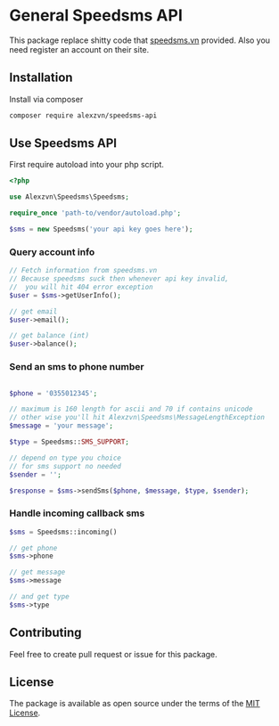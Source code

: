 # General Speedsms API

This package replace shitty code that [speedsms.vn](https://speedsms.vn) provided. Also you need register an account on their site.

## Installation

Install via composer

```bash
composer require alexzvn/speedsms-api
```

## Use Speedsms API

First require autoload into your php script.

```php
<?php

use Alexzvn\Speedsms\Speedsms;

require_once 'path-to/vendor/autoload.php';

$sms = new Speedsms('your api key goes here');

```

### Query account info

```php
// Fetch information from speedsms.vn
// Because speedsms suck then whenever api key invalid,
//  you will hit 404 error exception
$user = $sms->getUserInfo();

// get email
$user->email();

// get balance (int)
$user->balance();
```

### Send an sms to phone number

```php

$phone = '0355012345';

// maximum is 160 length for ascii and 70 if contains unicode
// other wise you'll hit Alexzvn\Speedsms\MessageLengthException
$message = 'your message'; 

$type = Speedsms::SMS_SUPPORT;

// depend on type you choice
// for sms support no needed
$sender = '';

$response = $sms->sendSms($phone, $message, $type, $sender);
```

### Handle incoming callback sms

```php
$sms = Speedsms::incoming()

// get phone
$sms->phone

// get message
$sms->message

// and get type
$sms->type
```

## Contributing

Feel free to create pull request or issue for this package.

## License

The package is available as open source under the terms of the [MIT License](http://opensource.org/licenses/MIT).

